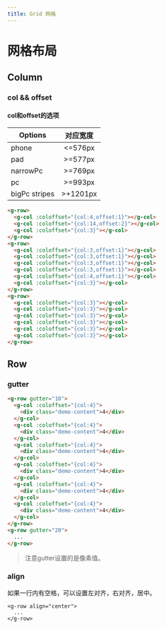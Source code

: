 ```yaml
---
title: Grid 网格
---
```

# 网格布局

## Column

### col && offset
<ClientOnly>
  <grid-demos></grid-demos>
</ClientOnly>

#### col和offset的选项
| Options        | 对应宽度           
| -------------  |:-------------:| 
| phone          | <=576px       | 
| pad            | >=577px       | 
| narrowPc       | >=769px       | 
| pc             | >=993px       |
| bigPc stripes  | >+1201px      | 

```html
<g-row>
  <g-col :coloffset="{col:4,offset:1}"></g-col>
  <g-col :coloffset="{col:14,offset:2}"></g-col>
  <g-col :coloffset="{col:3}"></g-col>
</g-row>
<g-row>
  <g-col :coloffset="{col:3,offset:1}"></g-col>
  <g-col :coloffset="{col:3,offset:1}"></g-col>
  <g-col :coloffset="{col:3,offset:1}"></g-col>
  <g-col :coloffset="{col:3,offset:1}"></g-col>
  <g-col :coloffset="{col:4,offset:1}"></g-col>
  <g-col :coloffset="{col:3}"></g-col>
</g-row>
<g-row>
  <g-col :coloffset="{col:3}"></g-col>
  <g-col :coloffset="{col:3}"></g-col>
  <g-col :coloffset="{col:3}"></g-col>
  <g-col :coloffset="{col:3}"></g-col>
  <g-col :coloffset="{col:3}"></g-col>
  <g-col :coloffset="{col:3}"></g-col>
</g-row>
```
## Row
### gutter
<ClientOnly>
  <grid-gutter></grid-gutter>
</ClientOnly>

```html
<g-row gutter="10">
  <g-col :coloffset="{col:4}">
    <div class="demo-content">4</div>
  </g-col>
  <g-col :coloffset="{col:4}">
    <div class="demo-content">4</div>
  </g-col>
  <g-col :coloffset="{col:4}">
    <div class="demo-content">4</div>
  </g-col>
  <g-col :coloffset="{col:4}">
    <div class="demo-content">4</div>
  </g-col>
  <g-col :coloffset="{col:4}">
    <div class="demo-content">4</div>
  </g-col>
  <g-col :coloffset="{col:4}">
    <div class="demo-content">4</div>
  </g-col>
</g-row>
<g-row gutter="20">
  ...
</g-row>
```
> 注意gutter设置的是像素值。

### align
如果一行内有空格，可以设置左对齐，右对齐，居中。
```
<g-row align="center">
  ...
</g-row>
```
